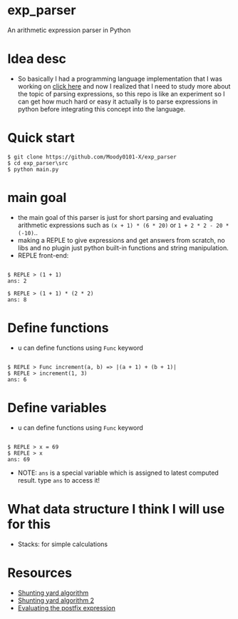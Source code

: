 # exp_parser
An arithmetic expression parser in Python

# Idea desc
- So basically I had a programming language implementation that I was working on [click here](https://github.com/Moody0101-X/kasper) and now I realized that I need to study more about the topic of parsing expressions, so this repo is like an experiment so I can get how much hard or easy it actually is to parse expressions in python before integrating this concept into the language.

# Quick start
```console
$ git clone https://github.com/Moody0101-X/exp_parser
$ cd exp_parser\src
$ python main.py
```

# main goal
- the main goal of this parser is just for short parsing and evaluating arithmetic expressions such as `(x + 1) * (6 * 20)` or `1 + 2 * 2 - 20 * (-10)`..
- making a REPLE to give expressions and get answers from scratch, no libs and no plugin just python built-in functions and string manipulation.
- REPLE front-end:
```console

$ REPLE > (1 + 1)
ans: 2

$ REPLE > (1 + 1) * (2 * 2)
ans: 8
```

# Define functions

- u can define functions using `Func` keyword
```console

$ REPLE > Func increment(a, b) => |(a + 1) + (b + 1)|
$ REPLE > increment(1, 3)
ans: 6
```
# Define variables

- u can define functions using `Func` keyword
```console

$ REPLE > x = 69
$ REPLE > x
ans: 69
```

- NOTE: `ans` is a special variable which is assigned to latest computed result. type `ans` to access it!

# What data structure I think I will use for this
- Stacks: for simple calculations

# Resources

- [Shunting yard algorithm](https://en.wikipedia.org/wiki/Shunting_yard_algorithm#Detailed_examples)
- [Shunting yard algorithm 2](https://mathcenter.oxford.emory.edu/site/cs171/shuntingYardAlgorithm/#:~:text=If%20the%20incoming%20symbol%20is,left%20parenthesis%20and%20discard%20it.)
- [Evaluating the postfix expression](https://www.boardinfinity.com/blog/postfix-expression/)

